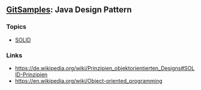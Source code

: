 ## [GitSamples](../../tree/master): Java Design Pattern

### Topics
* [SOLID](test/samples/solid)

### Links
* https://de.wikipedia.org/wiki/Prinzipien_objektorientierten_Designs#SOLID-Prinzipien
* https://en.wikipedia.org/wiki/Object-oriented_programming